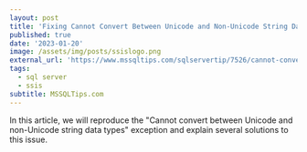 ```yaml
---
layout: post
title: 'Fixing Cannot Convert Between Unicode and Non-Unicode String Data Types in SSIS'
published: true
date: '2023-01-20'
image: /assets/img/posts/ssislogo.png
external_url: 'https://www.mssqltips.com/sqlservertip/7526/cannot-convert-between-unicode-and-non-unicode-string-data-types-ssis-error/?utm_source=HadiFadlallah'
tags:
  - sql server
  - ssis
subtitle: MSSQLTips.com
---
```

In this article, we will reproduce the "Cannot convert between Unicode and non-Unicode string data types" exception and explain several solutions to this issue.

